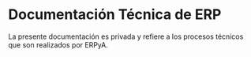 # Documentación Técnica de ERP

La presente documentación es privada y refiere a los procesos técnicos que son realizados por ERPyA.
